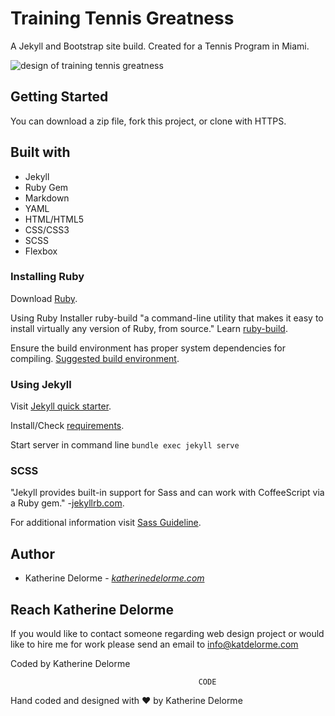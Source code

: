 # Training Tennis Greatness
A Jekyll and Bootstrap site build. Created for a Tennis Program in Miami.

![design of training tennis greatness](https://static.dribbble.com/users/633772/screenshots/3757477/tennishomepage.png "design of training tennis greatness")

## Getting Started
You can download a zip file, fork this project, or clone with HTTPS.

## Built with
* Jekyll
* Ruby Gem
* Markdown
* YAML
* HTML/HTML5
* CSS/CSS3
* SCSS
* Flexbox

### Installing Ruby
Download [Ruby](https://www.ruby-lang.org/en/downloads/?utm_source=katdelormegithub&utm_medium=github "Ruby").

Using Ruby Installer ruby-build "a command-line utility that makes it easy to install virtually any version of Ruby, from source." Learn [ruby-build](https://github.com/rbenv/ruby-build#readme?utm_source=katdelormegithub&utm_medium=github "ruby-build").

Ensure the build environment has proper system dependencies for compiling. [Suggested build environment](https://github.com/rbenv/ruby-build/wiki#suggested-build-environment?utm_source=katdelormegithub&utm_medium=github "ruby-build").

### Using Jekyll
Visit [Jekyll quick starter](https://jekyllrb.com/docs/quickstart/?utm_source=katdelormegithub&utm_medium=github "Jekyll quick starter").

Install/Check [requirements](https://jekyllrb.com/docs/installation/#requirements?utm_source=katdelormegithub&utm_medium=github "requirements").

Start server in command line
`bundle exec jekyll serve`

### SCSS
"Jekyll provides built-in support for Sass and can work with CoffeeScript via a Ruby gem." -[jekyllrb.com](https://jekyllrb.com/docs/assets/#sassscss?utm_source=katdelormegithub&utm_medium=github "jekyllrb.com").

For additional information visit [Sass Guideline](https://sass-lang.com/guide?utm_source=katdelormegithub&utm_medium=github "Sass Guideline").

## Author
* Katherine Delorme - *[katherinedelorme.com](http://katherinedelorme.com?utm_source=github&utm_medium=repo&utm_campaign=training_tennis_greatness_readme "Portfolio Website")*

## Reach Katherine Delorme
If you would like to contact someone regarding web design project or would like to hire me for work please send an email to info@katdelorme.com

Coded by Katherine Delorme


                                              CODE

Hand coded and designed with &hearts; by Katherine Delorme
